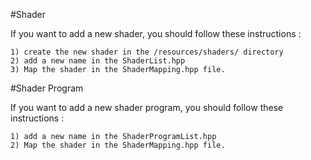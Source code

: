 
#Shader

If you want to add a new shader, you should follow these instructions :

    1) create the new shader in the /resources/shaders/ directory
    2) add a new name in the ShaderList.hpp
    3) Map the shader in the ShaderMapping.hpp file.

#Shader Program

If you want to add a new shader program, you should follow these instructions :

    1) add a new name in the ShaderProgramList.hpp
    2) Map the shader in the ShaderMapping.hpp file.


